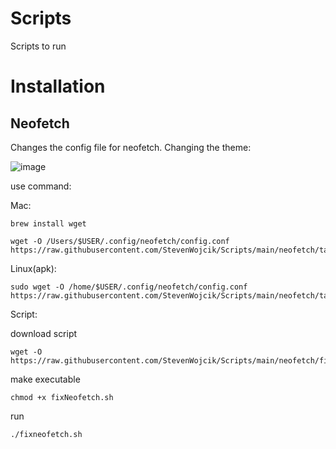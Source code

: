 # Scripts
Scripts to run


# Installation
## Neofetch

Changes the config file for neofetch. Changing the theme:

![image](https://user-images.githubusercontent.com/8345643/209611708-ef3f7a0d-c572-4515-9943-651915459b11.png)


use command:

Mac:

```
brew install wget

wget -O /Users/$USER/.config/neofetch/config.conf https://raw.githubusercontent.com/StevenWojcik/Scripts/main/neofetch/talljoe.conf
```


Linux(apk):

```
sudo wget -O /home/$USER/.config/neofetch/config.conf https://raw.githubusercontent.com/StevenWojcik/Scripts/main/neofetch/talljoe.conf
```


Script:


 download script

```
wget -O https://raw.githubusercontent.com/StevenWojcik/Scripts/main/neofetch/fixNeofetch.sh
```

 make executable

```
chmod +x fixNeofetch.sh
```

run

```
./fixneofetch.sh
```
